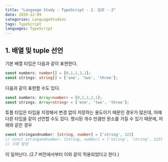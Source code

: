 ```yaml
---
title: "Language Study - TypeScript - 2. 입문 - 2"
date: 2020-12-09
categories: LanguageStudies
tags: TypeScript
languages: TypeScript
---
```



## 1. 배열 및 tuple 선언

기본 배열 타입은 다음과 같이 표현한다.

```typescript
const numbers: number[] = [0,1,1,2,1];
const strings: string[] = ['one', 'two', 'three'];
```

다음과 같이 표현할 수도 있다.

```typescript
const numbers: Array<number> = [0,1,1,2,1];
const strings: Array<string> = ['one', 'two', 'three'];
```

튜플 타입은 타입을 지정해서 변경 없이 저장하는 용도이기 때문인 경우가 많은데, 아예 다른 타입을 같이 선언할 수도 있다. 명시된 개수 만큼만 원소를 가질 수 있기 때문에, 아래와 같은 경우

```typescript
const stringandnumber: [string, number] = ['string', 123]
// const stringandnumber: [string, number] = ['string', 'string', 123] 
// 오류 발생
```
이 일어난다. (2.7 버전에서부터 이와 같이 적용되었다고 한다.)